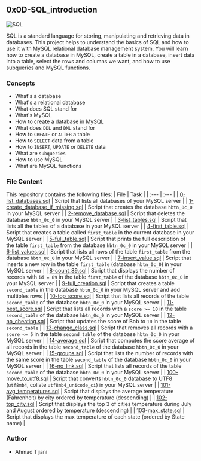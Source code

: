 ## 0x0D-SQL_introduction
![SQL](https://www.tutorialspoint.com/sql/images/sql-mini-logo.jpg)

SQL is a standard language for storing, manipulating and retrieving data in databases. This project helps to understand the basics of SQL and how to use it with MySQL relational database management system. You will learn how to create a database in MySQL, create a table in a database, insert data into a table, select the rows and columns we want, and how to use subqueries and MySQL functions.

### Concepts
* What's a database
* What's a relational database
* What does SQL stand for
* What's MySQL
* How to create a database in MySQL
* What does `DDL` and `DML` stand for
* How to `CREATE` or `ALTER` a table
* How to `SELECT` data from a table
* How to `INSERT`, `UPDATE` or `DELETE` data
* What are `subqueries`
* How to use MySQL
* What are MySQL functions

### File Content
This repository contains the following files:
| File | Task |
| :--- | :--- |
| [0-list_databases.sql](./0-list_databases.sql) | Script that lists all databases of your MySQL server |
| [1-create_database_if_missing.sql](./1-create_database_if_missing.sql) | Script that creates the database `hbtn_0c_0` in your MySQL server |
| [2-remove_database.sql](./2-remove_database.sql) | Script that deletes the database `hbtn_0c_0` in your MySQL server |
| [3-list_tables.sql](./3-list_tables.sql) | Script that lists all the tables of a database in your MySQL server |
| [4-first_table.sql](./4-first_table.sql) | Script that creates a table called `first_table` in the current database in your MySQL server |
| [5-full_table.sql](./5-full_table.sql) | Script that prints the full description of the table `first_table` from the database `hbtn_0c_0` in your MySQL server |
| [6-list_values.sql](./6-list_values.sql) | Script that lists all rows of the table `first_table` from the database `hbtn_0c_0` in your MySQL server |
| [7-insert_value.sql](./7-insert_value.sql) | Script that inserts a new row in the table `first_table` (database `hbtn_0c_0`) in your MySQL server |
| [8-count_89.sql](./8-count_89.sql) | Script that displays the number of records with `id = 89` in the table `first_table` of the database `hbtn_0c_0` in your MySQL server |
| [9-full_creation.sql](./9-full_creation.sql) | Script that creates a table `second_table` in the database `hbtn_0c_0` in your MySQL server and add multiples rows |
| [10-top_score.sql](./10-top_score.sql) | Script that lists all records of the table `second_table` of the database `hbtn_0c_0` in your MySQL server |
| [11-best_score.sql](./11-best_score.sql) | Script that lists all records with a `score >= 10` in the table `second_table` of the database `hbtn_0c_0` in your MySQL server |
| [12-no_cheating.sql](./12-no_cheating.sql) | Script that updates the score of Bob to `10` in the table `second_table` |
| [13-change_class.sql](./13-change_class.sql) | Script that removes all records with a `score <= 5` in the table `second_table` of the database `hbtn_0c_0` in your MySQL server |
| [14-average.sql](./14-average.sql) | Script that computes the score average of all records in the table `second_table` of the database `hbtn_0c_0` in your MySQL server |
| [15-groups.sql](./15-groups.sql) | Script that lists the number of records with the same score in the table `second_table` of the database `hbtn_0c_0` in your MySQL server |
| [16-no_link.sql](./16-no_link.sql) | Script that lists all records of the table `second_table` of the database `hbtn_0c_0` in your MySQL server |
| [100-move_to_utf8.sql](./100-move_to_utf8.sql) | Script that converts `hbtn_0c_0` database to UTF8 (`utf8mb4`, collate `utf8mb4_unicode_ci`) in your MySQL server |
| [101-avg_temperatures.sql](./101-avg_temperatures.sql) | Script that displays the average temperature (Fahrenheit) by city ordered by temperature (descending) |
| [102-top_city.sql](./102-top_city.sql) | Script that displays the top 3 of cities temperature during July and August ordered by temperature (descending) |
| [103-max_state.sql](./103-max_state.sql) | Script that displays the max temperature of each state (ordered by State name) |

### Author
- Ahmad Tijani